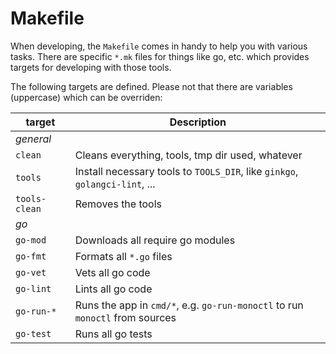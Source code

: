 # Makefile

When developing, the `Makefile` comes in handy to help you with various tasks.
There are specific `*.mk` files for things like go, etc. which provides targets for developing with those tools.

The following targets are defined. Please not that there are variables (uppercase) which can be overriden:

| target | Description |
| --------- | ----------- |
| *general* | |
| `clean` | Cleans everything, tools, tmp dir used, whatever |
| `tools` | Install necessary tools to `TOOLS_DIR`, like `ginkgo`, `golangci-lint`, ... |
| `tools-clean` | Removes the tools |
| *go* | |
| `go-mod` | Downloads all require go modules |
| `go-fmt` | Formats all `*.go` files |
| `go-vet` | Vets all go code |
| `go-lint` | Lints all go code |
| `go-run-*` | Runs the app in `cmd/*`, e.g. `go-run-monoctl` to run `monoctl` from sources |
| `go-test` | Runs all go tests |
